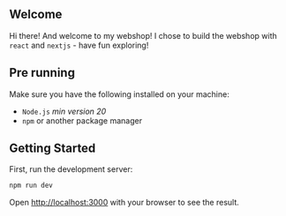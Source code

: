 ## Welcome

Hi there! And welcome to my webshop!
I chose to build the webshop with `react` and `nextjs` - have fun exploring!

## Pre running

Make sure you have the following installed on your machine:

- `Node.js` _min version 20_
- `npm` or another package manager

## Getting Started

First, run the development server:

```bash
npm run dev
```

Open [http://localhost:3000](http://localhost:3000) with your browser to see the result.
